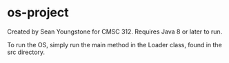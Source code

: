 # os-project

Created by Sean Youngstone for CMSC 312. Requires Java 8 or later to run.

To run the OS, simply run the main method in the Loader class, found in the src directory.
